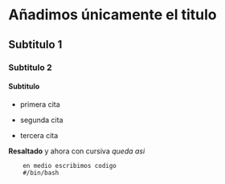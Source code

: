 # Añadimos únicamente el titulo

## Subtitulo 1

### Subtitulo 2 

#### Subtitulo 

- primera cita
- segunda cita 


- tercera cita 

**Resaltado** y ahora con cursiva *queda asi*



```shell 
    en medio escribimos codigo
    #/bin/bash 
```
